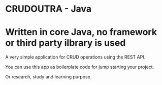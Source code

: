 # CRUDOUTRA - Java

**Written in core Java, no framework or third party ilbrary is used**
================================================================

A very simple application for CRUD operations using the REST API.  

You can use this app as boilerplate code for jump starting your project. 

Or research, study and learning purpose.


